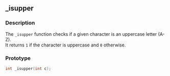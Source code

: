 ## _isupper

### Description
The `_isupper` function checks if a given character is an uppercase letter (A-Z).  
It returns `1` if the character is uppercase and `0` otherwise.

### Prototype
```c
int _isupper(int c); 